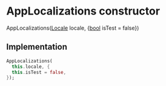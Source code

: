 


# AppLocalizations constructor







AppLocalizations([Locale](https://api.flutter.dev/flutter/dart-ui/Locale-class.html) locale, \{[bool](https://api.flutter.dev/flutter/dart-core/bool-class.html) isTest = false})





## Implementation

```dart
AppLocalizations(
  this.locale, {
  this.isTest = false,
});
```







